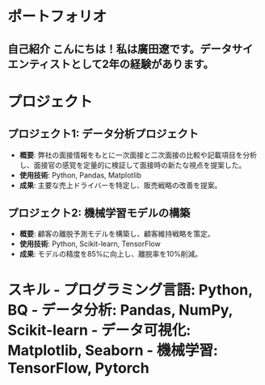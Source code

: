 # ポートフォリオ 
## 自己紹介 こんにちは！私は廣田遼です。データサイエンティストとして2年の経験があります。 

# プロジェクト

## プロジェクト1: データ分析プロジェクト
- **概要**: 弊社の面接情報をもとに一次面接と二次面接の比較や記載項目を分析し、面接官の感覚を定量的に検証して面接時の新たな視点を提案した。
- **使用技術**: Python, Pandas, Matplotlib
- **成果**: 主要な売上ドライバーを特定し、販売戦略の改善を提案。

## プロジェクト2: 機械学習モデルの構築
- **概要**: 顧客の離脱予測モデルを構築し、顧客維持戦略を策定。
- **使用技術**: Python, Scikit-learn, TensorFlow
- **成果**: モデルの精度を85%に向上し、離脱率を10%削減。


# スキル - **プログラミング言語**: Python, BQ - **データ分析**: Pandas, NumPy, Scikit-learn - **データ可視化**: Matplotlib, Seaborn - **機械学習**: TensorFlow, Pytorch